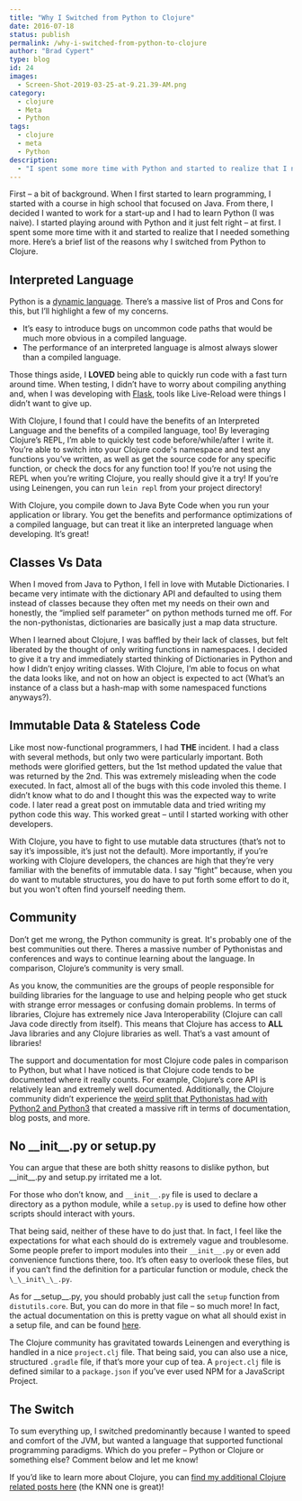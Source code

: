 ```yaml
---
title: "Why I Switched from Python to Clojure"
date: 2016-07-18
status: publish
permalink: /why-i-switched-from-python-to-clojure
author: "Brad Cypert"
type: blog
id: 24
images:
  - Screen-Shot-2019-03-25-at-9.21.39-AM.png
category:
  - clojure
  - Meta
  - Python
tags:
  - clojure
  - meta
  - Python
description:
  - "I spent some more time with Python and started to realize that I needed something more. Here's a brief list of the reasons why I switched to Clojure."
---
```


First – a bit of background. When I first started to learn programming, I started with a course in high school that focused on Java. From there, I decided I wanted to work for a start-up and I had to learn Python (I was naive). I started playing around with Python and it just felt right – at first. I spent some more time with it and started to realize that I needed something more. Here’s a brief list of the reasons why I switched from Python to Clojure.

## Interpreted Language

Python is a [dynamic language](https://en.wikipedia.org/wiki/Dynamic_programming_language). There’s a massive list of Pros and Cons for this, but I’ll highlight a few of my concerns.

- It’s easy to introduce bugs on uncommon code paths that would be much more obvious in a compiled language.
- The performance of an interpreted language is almost always slower than a compiled language.

Those things aside, I **LOVED** being able to quickly run code with a fast turn around time. When testing, I didn’t have to worry about compiling anything and, when I was developing with [Flask](http://flask.pocoo.org/), tools like Live-Reload were things I didn’t want to give up.

With Clojure, I found that I could have the benefits of an Interpreted Language and the benefits of a compiled language, too! By leveraging Clojure’s REPL, I’m able to quickly test code before/while/after I write it. You’re able to switch into your Clojure code's namespace and test any functions you’ve written, as well as get the source code for any specific function, or check the docs for any function too! If you’re not using the REPL when you’re writing Clojure, you really should give it a try! If you’re using Leinengen, you can run `lein repl` from your project directory!

With Clojure, you compile down to Java Byte Code when you run your application or library. You get the benefits and performance optimizations of a compiled language, but can treat it like an interpreted language when developing. It’s great!

## Classes Vs Data

When I moved from Java to Python, I fell in love with Mutable Dictionaries. I became very intimate with the dictionary API and defaulted to using them instead of classes because they often met my needs on their own and honestly, the “implied self parameter” on python methods turned me off. For the non-pythonistas, dictionaries are basically just a map data structure.

When I learned about Clojure, I was baffled by their lack of classes, but felt liberated by the thought of only writing functions in namespaces. I decided to give it a try and immediately started thinking of Dictionaries in Python and how I didn’t enjoy writing classes. With Clojure, I’m able to focus on what the data looks like, and not on how an object is expected to act (What’s an instance of a class but a hash-map with some namespaced functions anyways?).

## Immutable Data & Stateless Code

Like most now-functional programmers, I had **THE** incident. I had a class with several methods, but only two were particularly important. Both methods were glorified getters, but the 1st method updated the value that was returned by the 2nd. This was extremely misleading when the code executed. In fact, almost all of the bugs with this code involed this theme. I didn’t know what to do and I thought this was the expected way to write code. I later read a great post on immutable data and tried writing my python code this way. This worked great – until I started working with other developers.

With Clojure, you have to fight to use mutable data structures (that’s not to say it’s impossible, it’s just not the default). More importantly, if you’re working with Clojure developers, the chances are high that they’re very familiar with the benefits of immutable data. I say “fight” because, when you do want to mutable structures, you do have to put forth some effort to do it, but you won't often find yourself needing them.

## Community

Don’t get me wrong, the Python community is great. It's probably one of the best communities out there. Theres a massive number of Pythonistas and conferences and ways to continue learning about the language. In comparison, Clojure’s community is very small. 

As you know, the communities are the groups of people responsible for building libraries for the language to use and helping people who get stuck with strange error messages or confusing domain problems. In terms of libraries, Clojure has extremely nice Java Interoperability (Clojure can call Java code directly from itself). This means that Clojure has access to **ALL** Java libraries and any Clojure libraries as well. That’s a vast amount of libraries!

The support and documentation for most Clojure code pales in comparison to Python, but what I have noticed is that Clojure code tends to be documented where it really counts. For example, Clojure’s core API is relatively lean and extremely well documented. Additionally, the Clojure community didn’t experience the [weird split that Pythonistas had with Python2 and Python3](https://wiki.python.org/moin/Python2orPython3) that created a massive rift in terms of documentation, blog posts, and more. 

## No \_\_init\_\_.py or setup.py

You can argue that these are both shitty reasons to dislike python, but \_\_init\_\_.py and setup.py irritated me a lot.

For those who don’t know, and `__init__.py` file is used to declare a directory as a python module, while a `setup.py` is used to define how other scripts should interact with yours. 

That being said, neither of these have to do just that. In fact, I feel like the expectations for what each should do is extremely vague and troublesome. Some people prefer to import modules into their `__init__.py` or even add convenience functions there, too. It’s often easy to overlook these files, but if you can’t find the definition for a particular function or module, check the `\_\_init\_\_.py`.

As for \_\_setup\_\_.py, you should probably just call the `setup` function from `distutils.core`. But, you can do more in that file – so much more! In fact, the actual documentation on this is pretty vague on what all should exist in a setup file, and can be found [here](https://docs.python.org/3/distutils/setupscript.html).

The Clojure community has gravitated towards Leinengen and everything is handled in a nice `project.clj` file. That being said, you can also use a nice, structured `.gradle` file, if that’s more your cup of tea. A `project.clj` file is defined similar to a `package.json` if you’ve ever used NPM for a JavaScript Project.

## The Switch

To sum everything up, I switched predominantly because I wanted to speed and comfort of the JVM, but wanted a language that supported functional programming paradigms. Which do you prefer – Python or Clojure or something else? Comment below and let me know!

If you’d like to learn more about Clojure, you can [find my additional Clojure related posts here](/tags/clojure/) (the KNN one is great)!
